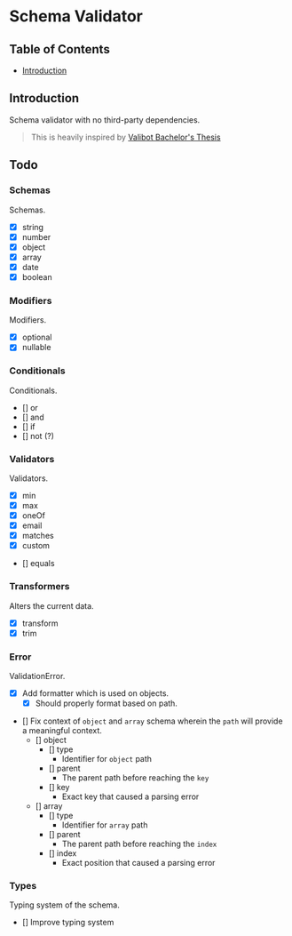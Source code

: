 # Schema Validator

## Table of Contents

* [Introduction](#introduction)

## Introduction

Schema validator with no third-party dependencies.

> This is heavily inspired by [Valibot Bachelor's Thesis](https://valibot.dev/thesis.pdf)

## Todo

### Schemas

Schemas.

- [x] string
- [x] number
- [x] object
- [x] array
- [x] date
- [x] boolean

### Modifiers

Modifiers.

- [x] optional
- [x] nullable

### Conditionals

Conditionals.

- [] or
- [] and
- [] if
- [] not (?)

### Validators

Validators.

- [x] min
- [x] max
- [x] oneOf
- [x] email
- [x] matches
- [x] custom
- [] equals

### Transformers

Alters the current data.

- [x] transform
- [x] trim

### Error

ValidationError.

- [x] Add formatter which is used on objects.
    - [x] Should properly format based on path.
- [] Fix context of `object` and `array` schema
wherein the `path` will provide a meaningful context.
    - [] object
        - [] type
            - Identifier for `object` path
        - [] parent
            - The parent path before reaching the `key`
        - [] key
            - Exact key that caused a parsing error
    - [] array
        - [] type
            - Identifier for `array` path
        - [] parent
            - The parent path before reaching the `index`
        - [] index
            - Exact position that caused a parsing error

### Types

Typing system of the schema.

- [] Improve typing system
